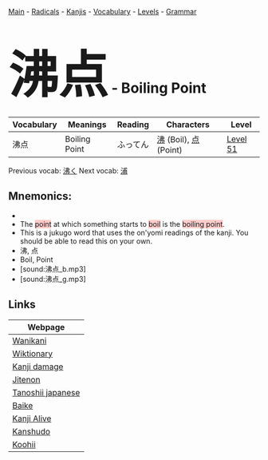 <style> bigfont {font-size: 100px}</style>
[Main](../README.md) -
[Radicals](../radicals.md) -
[Kanjis](../kanjis.md) -
[Vocabulary](../vocabulary.md) -
[Levels](../levels.md) -
[Grammar](../grammar.md)
# <bigfont> 沸点</bigfont> - Boiling Point 

| Vocabulary | Meanings | Reading | Characters | Level |
| --- | --- | --- | --- | --- |
| 沸点 | Boiling Point | ふってん |  [沸](../kanjis/沸.md) (Boil), [点](../kanjis/点.md) (Point) | [Level 51](../levels/wk_level51.md) |

Previous vocab: [沸く](沸く.md) Next vocab: [浦](浦.md) 

## Mnemonics:

* 
* The <span style="background-color:#ffcccb"> point</span> at which something starts to <span style="background-color:#ffcccb"> boil</span> is the <span style="background-color:#ffcccb"> boiling point</span>.
* This is a jukugo word that uses the on'yomi readings of the kanji. You should be able to read this on your own.
* 沸, 点
* Boil, Point
* [sound:沸点_b.mp3]
* [sound:沸点_g.mp3]


## Links 

| Webpage |
| --- |
| [Wanikani          ](https://www.wanikani.com/kanji/沸点) |
| [Wiktionary        ](https://en.wiktionary.org/wiki/沸点) |
| [Kanji damage      ](http://www.kanjidamage.com/kanji/search?utf8=✓&q=沸点) |
| [Jitenon           ](https://jitenon.com/kanji/沸点) |
| [Tanoshii japanese ](https://www.tanoshiijapanese.com/dictionary/kanji.cfm?k=沸点) |
| [Baike             ](https://baike.baidu.com/item/沸点) |
| [Kanji Alive       ](https://app.kanjialive.com/沸点) |
| [Kanshudo          ](https://www.kanshudo.com/searchmn?q=沸点) |
| [Koohii            ](https://kanji.koohii.com/study/kanji/沸点) |
